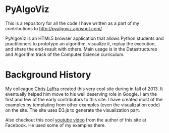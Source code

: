 PyAlgoViz
=========

This is a repository for all the code I have written as a part of my contributions to http://pyalgoviz.appspot.com/ 

PyAlgoViz is an HTML5 browser application that allows Python students and practitioners to prototype an algorithm, visualize it, replay the execution, and share the end-result with others. Main usage is in the Datastructures and Algorithm track of the Computer Science curriculum.


Background History
=====================

My colleague [Chris Laffra](http://www.chrislaffra.com/) created this very cool site during in fall of 2013. It eventually helped him move to his well deserving role in Google. I am the first and few of the early contributors to this site. I have created most of the examples by templating from other examples (even the visualization code) on the site. The site uses D3.js to generate the visualization part. 

Also checkout this cool [youtube video](https://www.youtube.com/watch?v=poQKuXgNd88) from the author of this site at Facebook. He used some of my examples there.





